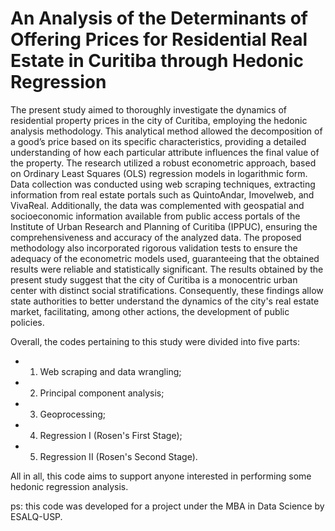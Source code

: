 # An Analysis of the Determinants of Offering Prices for Residential Real Estate in Curitiba through Hedonic Regression

The present study aimed to thoroughly investigate the dynamics of residential property 
prices in the city of Curitiba, employing the hedonic analysis methodology. This analytical 
method allowed the decomposition of a good’s price based on its specific characteristics, 
providing a detailed understanding of how each particular attribute influences the final value of 
the property. The research utilized a robust econometric approach, based on Ordinary Least 
Squares (OLS) regression models in logarithmic form. Data collection was conducted using 
web scraping techniques, extracting information from real estate portals such as QuintoAndar, 
Imovelweb, and VivaReal. Additionally, the data was complemented with geospatial and 
socioeconomic information available from public access portals of the Institute of Urban 
Research and Planning of Curitiba (IPPUC), ensuring the comprehensiveness and accuracy 
of the analyzed data. The proposed methodology also incorporated rigorous validation tests to 
ensure the adequacy of the econometric models used, guaranteeing that the obtained results 
were reliable and statistically significant. The results obtained by the present study suggest 
that the city of Curitiba is a monocentric urban center with distinct social stratifications. 
Consequently, these findings allow state authorities to better understand the dynamics of the 
city's real estate market, facilitating, among other actions, the development of public policies.

Overall, the codes pertaining to this study were divided into five parts: 
* 1. Web scraping and data wrangling; 
* 2. Principal component analysis; 
* 3. Geoprocessing;
* 4. Regression I (Rosen's First Stage);
* 5. Regression II (Rosen's Second Stage).

All in all, this code aims to support anyone interested in performing some hedonic regression analysis.

ps: this code was developed for a project under the MBA in Data Science by ESALQ-USP.
